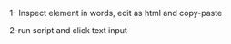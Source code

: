 1- Inspect element in words, edit as html and copy-paste 
<div id="row1" style="top: 1px;"><span wordnr="0" class=... stuff in words.txt

2-run script and click text input
